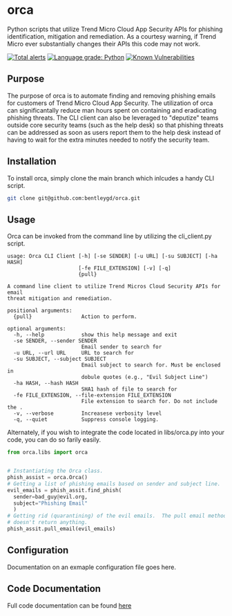 # orca

Python scripts that utilize Trend Micro Cloud App Security APIs for phishing identification, mitigation and remediation.  As a courtesy warning, if Trend Micro ever substantially changes their APIs this code may not work.

[![Total alerts](https://img.shields.io/lgtm/alerts/g/bentleygd/orca.svg?logo=lgtm&logoWidth=18)](https://lgtm.com/projects/g/bentleygd/orca/alerts/) [![Language grade: Python](https://img.shields.io/lgtm/grade/python/g/bentleygd/orca.svg?logo=lgtm&logoWidth=18)](https://lgtm.com/projects/g/bentleygd/orca/context:python) [![Known Vulnerabilities](https://snyk.io/test/github/bentleygd/orca/badge.svg)](https://snyk.io/test/github/bentleygd/orca)

## Purpose
The purpose of orca is to automate finding and removing phishing emails for customers of Trend Micro Cloud App Security.  The utilization of orca can significantally reduce man hours spent on containing and eradicating phishing threats.  The CLI client can also be leveraged to "deputize" teams outside core security teams (such as the help desk) so that phishing threats can be addressed as soon as users report them to the help desk instead of having to wait for the extra minutes needed to notify the security team.

## Installation

To install orca, simply clone the main branch which inlcudes a handy CLI script.

```bash
git clone git@github.com:bentleygd/orca.git
```

## Usage

Orca can be invoked from the command line by utilizing the cli_client.py script.

```
usage: Orca CLI Client [-h] [-se SENDER] [-u URL] [-su SUBJECT] [-ha HASH]
                       [-fe FILE_EXTENSION] [-v] [-q]
                       {pull}

A command line client to utilize Trend Micros Cloud Security APIs for email
threat mitigation and remediation.

positional arguments:
  {pull}                Action to perform.

optional arguments:
  -h, --help            show this help message and exit
  -se SENDER, --sender SENDER
                        Email sender to search for
  -u URL, --url URL     URL to search for
  -su SUBJECT, --subject SUBJECT
                        Email subject to search for. Must be enclosed in
                        dobule quotes (e.g., "Evil Subject Line")
  -ha HASH, --hash HASH
                        SHA1 hash of file to search for
  -fe FILE_EXTENSION, --file-extension FILE_EXTENSION
                        File extension to search for. Do not include the .
  -v, --verbose         Increasese verbosity level
  -q, --quiet           Suppress console logging.
  ```

  Alternately, if you wish to integrate the code located in libs/orca.py into your code, you can do so farily easily.
  ```python
  from orca.libs import orca


  # Instantiating the Orca class.
  phish_assist = orca.Orca()
  # Getting a list of phishing emails based on sender and subject line.
  evil_emails = phish_assit.find_phish(
    sender=bad_guy@evil.org,
    subject="Phishing Email"
    )
  # Getting rid (quarantining) of the evil emails.  The pull email method
  # doesn't return anything.
  phish_assit.pull_email(evil_emails)
```

## Configuration

Documentation on an exmaple configuration file goes here.

## Code Documentation

Full code documentation can be found [here](https://github.com/bentleygd/orca/blob/main/DOCs.md)

